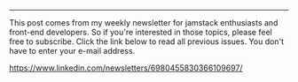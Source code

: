 ---
This post comes from my weekly newsletter for jamstack enthusiasts and front-end developers. So if you're interested in those topics, please feel free to subscribe. Click the link below to read all previous issues. You don't have to enter your e-mail address.

https://www.linkedin.com/newsletters/6980455830366109697/